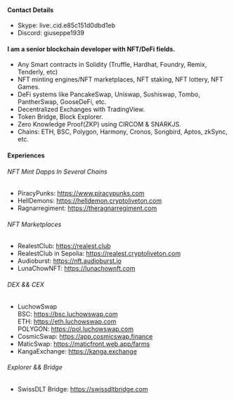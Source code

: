 #### **Contact Details**
- Skype: live:.cid.e85c151d0dbd1eb
- Discord: giuseppe1939
#### I am a senior blockchain developer with NFT/DeFi fields.
- Any Smart contracts in Solidity (Truffle, Hardhat, Foundry, Remix, Tenderly, etc)
- NFT minting engines/NFT marketplaces, NFT staking, NFT lottery, NFT Games.
- DeFi systems like PancakeSwap, Uniswap, Sushiswap, Tombo, PantherSwap, GooseDeFi, etc.
- Decentralized Exchanges with TradingView.
- Token Bridge, Block Explorer.
- Zero Knowledge Proof(ZKP) using CIRCOM & SNARKJS.
- Chains: ETH, BSC, Polygon, Harmony, Cronos, Songbird, Aptos, zkSync, etc.

#### Experiences
###### NFT Mint Dapps In Several Chains  
- PiracyPunks: https://www.piracypunks.com
- HellDemons: https://helldemon.cryptoliveton.com
- Ragnarregiment: https://theragnarregiment.com
###### NFT Marketplaces
- RealestClub: https://realest.club  
- RealestClub in Sepolia: https://realest.cryptoliveton.com  
- Audioburst: https://nft.audioburst.io
- LunaChowNFT: https://lunachownft.com
###### DEX && CEX
- LuchowSwap   
    BSC: https://bsc.luchowswap.com      
    ETH: https://eth.luchowswap.com    
    POLYGON: https://pol.luchowswap.com    
- CosmicSwap: https://app.cosmicswap.finance
- MaticSwap: https://maticfront.web.app/farms
- KangaExchange: https://kanga.exchange
###### Explorer && Bridge
- SwissDLT Bridge: https://swissdltbridge.com
